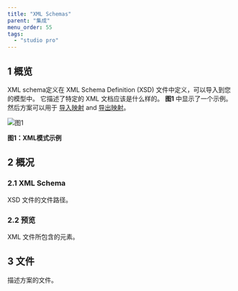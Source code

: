 ```yaml
---
title: "XML Schemas"
parent: "集成"
menu_order: 55
tags:
  - "studio pro"
---
```


## 1 概览

XML schema定义在 XML Schema Definition (XSD) 文件中定义，可以导入到您的模型中。 它描述了特定的 XML 文档应该是什么样的。 **图1** 中显示了一个示例。 然后方案可以用于 [导入映射](import-mappings) and [导出映射](export-mappings)。

![图1](attachments/16713706/18582294.png)

**图1：XML模式示例**

## 2 概况

### 2.1 XML Schema

XSD 文件的文件路径。

### 2.2 预览

XML 文件所包含的元素。

## 3 文件

描述方案的文件。

